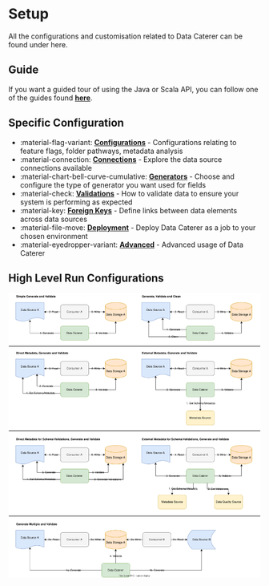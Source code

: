 # Setup

All the configurations and customisation related to Data Caterer can be found under here.

## Guide

If you want a guided tour of using the Java or Scala API, you can follow one of the guides found [**here**](guide/index.md).

## Specific Configuration

<div class="grid cards" markdown>

- :material-flag-variant: __[Configurations]__ - Configurations relating to feature flags, folder pathways, metadata
  analysis
- :material-connection: __[Connections]__ - Explore the data source connections available
- :material-chart-bell-curve-cumulative: __[Generators]__ - Choose and configure the type of generator you want used for
  fields
- :material-check: __[Validations]__ - How to validate data to ensure your system is performing as expected
- :material-key: __[Foreign Keys]__ - Define links between data elements across data sources
- :material-file-move: __[Deployment]__ - Deploy Data Caterer as a job to your chosen environment
- :material-eyedropper-variant: __[Advanced]__ - Advanced usage of Data Caterer

</div>

  [Configurations]: configuration.md
  [Connections]: connection/connection.md
  [Generators]: generator/generator.md
  [Validations]: validation/validation.md
  [Foreign Keys]: foreign-key/foreign-key.md
  [Deployment]: deployment/deployment.md
  [Advanced]: advanced/advanced.md

## High Level Run Configurations

![High level run configurations](../diagrams/high_level_run_configuration.drawio.svg)
